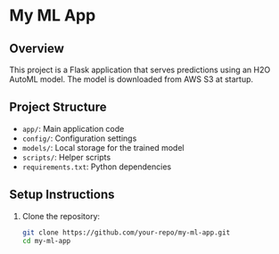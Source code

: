 # My ML App

## Overview
This project is a Flask application that serves predictions using an H2O AutoML model. The model is downloaded from AWS S3 at startup.

## Project Structure
- `app/`: Main application code
- `config/`: Configuration settings
- `models/`: Local storage for the trained model
- `scripts/`: Helper scripts
- `requirements.txt`: Python dependencies

## Setup Instructions
1. Clone the repository:
   ```bash
   git clone https://github.com/your-repo/my-ml-app.git
   cd my-ml-app
